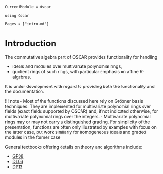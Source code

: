 ```@meta
CurrentModule = Oscar
```

```@setup oscar
using Oscar
```

```@contents
Pages = ["intro.md"]
```

# Introduction

The commutative algebra part of OSCAR provides functionality for handling
- ideals and modules over multivariate polynomial rings,
- quotient rings of such rings, with particular emphasis on affine $K$-algebras.

It is under development with regard to providing both the functionality and the documentation. 

!!! note
    - Most of the functions discussed here rely on Gröbner basis techniques. They are  implemented for multivariate polynomial rings over fields (exact fields supported by OSCAR) and, if not indicated otherwise, for multivariate polynomial rings over the integers.
    - Multivariate polynomial rings may or may not carry a distinguished grading. For simplicity of the presentation, functions are often only illustrated by examples with focus on the latter case, but work similarly for homogeneous ideals and graded modules in the former case.


General textbooks offering details on theory and algorithms include: 
- [GP08](@cite)
- [DL06](@cite)
- [DP13](@cite)

